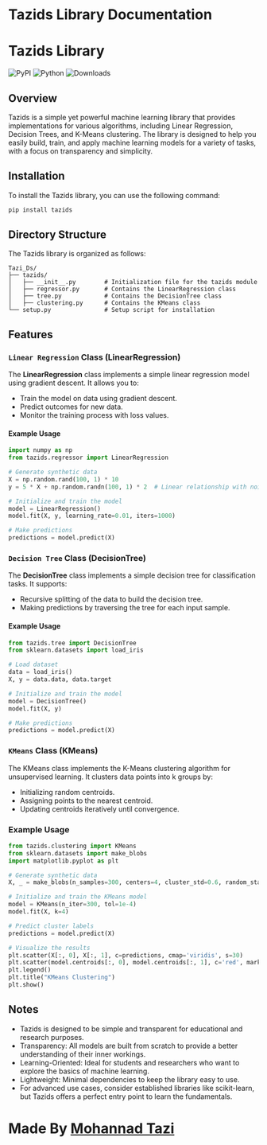 # Tazids Library Documentation
# Tazids Library

![PyPI](https://img.shields.io/pypi/v/tazids)
![Python](https://img.shields.io/pypi/pyversions/tazids)
![Downloads](https://img.shields.io/pypi/dm/tazids)

## Overview
Tazids is a simple yet powerful machine learning library that provides implementations for various algorithms, including Linear Regression, Decision Trees, and K-Means clustering. The library is designed to help you easily build, train, and apply machine learning models for a variety of tasks, with a focus on transparency and simplicity.

## Installation
To install the Tazids library, you can use the following command:
```bash
pip install tazids
```

## Directory Structure
The Tazids library is organized as follows:
```
Tazi_Ds/
├── tazids/
│   ├── __init__.py        # Initialization file for the tazids module
│   ├── regressor.py       # Contains the LinearRegression class
│   ├── tree.py            # Contains the DecisionTree class
│   ├── clustering.py      # Contains the KMeans class
└── setup.py               # Setup script for installation
```

## Features  
### `Linear Regression` Class (LinearRegression)
The **LinearRegression** class implements a simple linear regression model using gradient descent. It allows you to:  
- Train the model on data using gradient descent.  
- Predict outcomes for new data.  
- Monitor the training process with loss values.  

#### Example Usage
```python
import numpy as np
from tazids.regressor import LinearRegression

# Generate synthetic data
X = np.random.rand(100, 1) * 10
y = 5 * X + np.random.randn(100, 1) * 2  # Linear relationship with noise

# Initialize and train the model
model = LinearRegression()
model.fit(X, y, learning_rate=0.01, iters=1000)

# Make predictions
predictions = model.predict(X)
```

### `Decision Tree` Class (DecisionTree)
The **DecisionTree** class implements a simple decision tree for classification tasks. It supports:  
- Recursive splitting of the data to build the decision tree.  
- Making predictions by traversing the tree for each input sample.  

#### Example Usage  

```python
from tazids.tree import DecisionTree
from sklearn.datasets import load_iris

# Load dataset
data = load_iris()
X, y = data.data, data.target

# Initialize and train the model
model = DecisionTree()
model.fit(X, y)

# Make predictions
predictions = model.predict(X)
```

### `KMeans` Class (KMeans)
The KMeans class implements the K-Means clustering algorithm for unsupervised learning. It clusters data points into k groups by:  

- Initializing random centroids.  
- Assigning points to the nearest centroid.  
- Updating centroids iteratively until convergence.  
### Example Usage
```python
from tazids.clustering import KMeans
from sklearn.datasets import make_blobs
import matplotlib.pyplot as plt

# Generate synthetic data
X, _ = make_blobs(n_samples=300, centers=4, cluster_std=0.6, random_state=42)

# Initialize and train the KMeans model
model = KMeans(n_iter=300, tol=1e-4)
model.fit(X, k=4)

# Predict cluster labels
predictions = model.predict(X)

# Visualize the results
plt.scatter(X[:, 0], X[:, 1], c=predictions, cmap='viridis', s=30)
plt.scatter(model.centroids[:, 0], model.centroids[:, 1], c='red', marker='x', s=200, label='Centroids')
plt.legend()
plt.title("KMeans Clustering")
plt.show()
```

## Notes
- Tazids is designed to be simple and transparent for educational and research purposes.
- Transparency: All models are built from scratch to provide a better understanding of their inner workings.
- Learning-Oriented: Ideal for students and researchers who want to explore the basics of machine learning.
- Lightweight: Minimal dependencies to keep the library easy to use.
- For advanced use cases, consider established libraries like scikit-learn, but Tazids offers a perfect entry point to learn the fundamentals.

# Made By [Mohannad Tazi](https://www.linkedin.com/in/mohannad-tazi/) 
